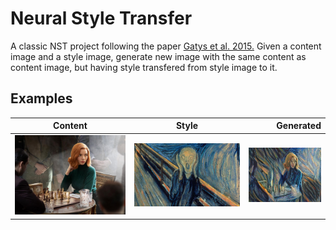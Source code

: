# Neural Style Transfer

A classic NST project following the paper [Gatys et al. 2015.](https://www.cv-foundation.org/openaccess/content_cvpr_2016/papers/Gatys_Image_Style_Transfer_CVPR_2016_paper.pdf)
Given a content image and a style image, generate new image with the same content as content image, but having style transfered from style image to it.

## Examples

| Content        | Style           | Generated  |
| ------------- |:-------------:| -----:|
| ![beth-harmon](https://github.com/alexein777/neural-style-transfer/blob/master/input/beth-harmon.jpg)      | ![scream](https://github.com/alexein777/neural-style-transfer/blob/master/input/scream.jpg) | ![beth-harmon+scream](https://github.com/alexein777/neural-style-transfer/blob/master/output/beth-harmon%2Bscream.jpg) |
